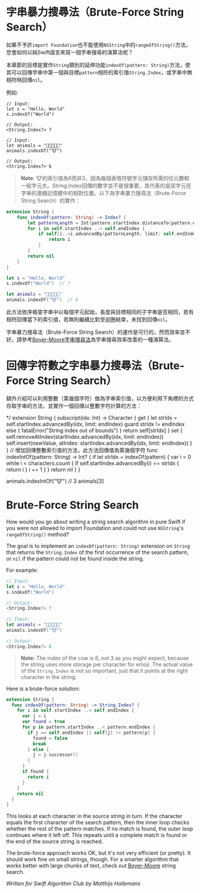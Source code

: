 # 字串暴力搜尋法（Brute-Force String Search）

如果不予許`import Foundation`也不能使用`NSString`中的`rangeOfString()`方法，您會如何以純Swift語言來寫一個字串搜尋的演算法呢？

本章節的目標是實作`String`類別的延伸功能`indexOf(pattern: String)`方法，使其可以回傳字串中第一個與目標`pattern`相符的索引值`String.Index`，或字串中無相符時回傳`nil`。

例如:

	// Input:
	let s = "Hello, World"
	s.indexOf("World")

	// Output:
	<String.Index?> 7

	// Input:
	let animals = "🐶🐔🐷🐮🐱"
	animals.indexOf("🐮")

	// Output:
	<String.Index?> 6

> **Note**: 🐮的索引值為6而非3，因為每個表情符號字元儲存所需的位元數較一般字元大。String.Index回傳的數字並不是很重要，其代表的是該字元在字串的連續記憶體中的相對位置。以下為字串暴力搜尋法（Brute-Force String Search）的實作：

```swift
extension String {
	func indexOf(pattern: String) -> Index? {
		let patternLength = Int(pattern.startIndex.distanceTo(pattern.endIndex))
		for i in self.startIndex ..< self.endIndex {
			if self[i..<i.advancedBy(patternLength, limit: self.endIndex)] == pattern {
				return i
			}
		}
		return nil
	}
}

let s = "Hello, World"
s.indexOf("World")	// 7

let animals = "🐶🐔🐷🐮🐱"
animals.indexOf("🐮")  // 6
```
此方法依序檢查字串中以每個字元起始，長度與目標相同的子字串是否相同，若有相符回傳當下的索引值，若無則繼續比對至迴圈結束，未找到回傳`nil`。

字串暴力搜尋法（Brute-Force String Search）的運作是可行的，然而效率並不好。請參考[Boyer-Moore字串搜尋法](boyer-moore.md)為字串搜尋效率改善的一種演算法。

# 回傳字符數之字串暴力搜尋法（Brute-Force String Search）

額外介紹可以利用整數（第幾個字符）做為字串索引值，以方便利用下角標的方式存取字串的方法，並實作一個回傳以整數字符計算的方法：

*/
extension String {
	subscript(idx: Int) -> Character {
		get {
			let strIdx = self.startIndex.advancedBy(idx, limit: endIndex)
			guard strIdx != endIndex else { fatalError("String index out of bounds") }
			return self[strIdx]
		}
		set {
			self.removeAtIndex(startIndex.advancedBy(idx, limit: endIndex))
			self.insert(newValue, atIndex: startIndex.advancedBy(idx, limit: endIndex))
		}
	}
	// 增加回傳整數索引值的方法，此方法回傳值為第幾個字符
	func indexIntOf(pattern: String) -> Int? {
		if let strIdx = indexOf(pattern) {
			var i = 0
			while i < characters.count {
				if self.startIndex.advancedBy(i) == strIdx {
					return i
				}
				i += 1
			}
		}
		return nil
	}
}

animals.indexIntOf("🐮")  // 3
animals[3]



# Brute-Force String Search

How would you go about writing a string search algorithm in pure Swift if you were not allowed to import Foundation and could not use `NSString`'s `rangeOfString()` method?

The goal is to implement an `indexOf(pattern: String)` extension on `String` that returns the `String.Index` of the first occurrence of the search pattern, or `nil` if the pattern could not be found inside the string.
 
For example:

```swift
// Input: 
let s = "Hello, World"
s.indexOf("World")

// Output:
<String.Index?> 7

// Input:
let animals = "🐶🐔🐷🐮🐱"
animals.indexOf("🐮")

// Output:
<String.Index?> 6
```

> **Note:** The index of the cow is 6, not 3 as you might expect, because the string uses more storage per character for emoji. The actual value of the `String.Index` is not so important, just that it points at the right character in the string.

Here is a brute-force solution:

```swift
extension String {
  func indexOf(pattern: String) -> String.Index? {
    for i in self.startIndex ..< self.endIndex {
      var j = i
      var found = true
      for p in pattern.startIndex ..< pattern.endIndex {
        if j == self.endIndex || self[j] != pattern[p] {
          found = false
          break
        } else {
          j = j.successor()
        }
      }
      if found {
        return i
      }
    }
    return nil
  }
}
```

This looks at each character in the source string in turn. If the character equals the first character of the search pattern, then the inner loop checks whether the rest of the pattern matches. If no match is found, the outer loop continues where it left off. This repeats until a complete match is found or the end of the source string is reached.

The brute-force approach works OK, but it's not very efficient (or pretty). It should work fine on small strings, though. For a smarter algorithm that works better with large chunks of text, check out [Boyer-Moore](../Boyer-Moore/) string search.

*Written for Swift Algorithm Club by Matthijs Hollemans*
